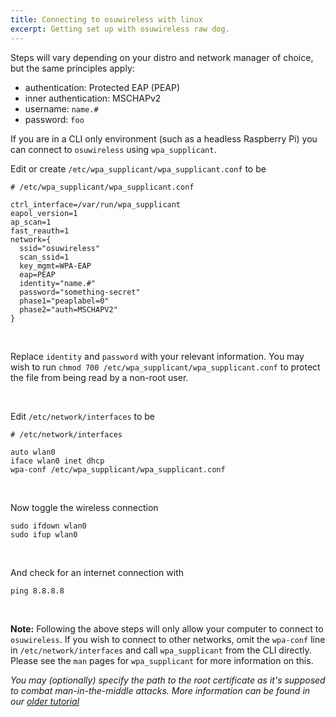 ```yaml
---
title: Connecting to osuwireless with linux
excerpt: Getting set up with osuwireless raw dog.
---
```


Steps will vary depending on your distro and network manager of choice, but the same principles apply:

*   authentication: Protected EAP (PEAP)
*   inner authentication: MSCHAPv2
*   username: `name.#`
*   password: `foo`

If you are in a CLI only environment (such as a headless Raspberry Pi) you can connect to `osuwireless` using `wpa_supplicant`.

Edit or create `/etc/wpa_supplicant/wpa_supplicant.conf` to be


```
# /etc/wpa_supplicant/wpa_supplicant.conf

ctrl_interface=/var/run/wpa_supplicant
eapol_version=1
ap_scan=1
fast_reauth=1
network={
  ssid="osuwireless"
  scan_ssid=1
  key_mgmt=WPA-EAP
  eap=PEAP
  identity="name.#"
  password="something-secret"
  phase1="peaplabel=0"
  phase2="auth=MSCHAPV2"
}
```

<br>

Replace `identity` and `password` with your relevant information. You may wish to run `chmod 700 /etc/wpa_supplicant/wpa_supplicant.conf` to protect the file from being read by a non-root user.

<br>

Edit `/etc/network/interfaces` to be

```
# /etc/network/interfaces

auto wlan0
iface wlan0 inet dhcp
wpa-conf /etc/wpa_supplicant/wpa_supplicant.conf
```

<br>

Now toggle the wireless connection

```
sudo ifdown wlan0
sudo ifup wlan0
```

<br>

And check for an internet connection with

```
ping 8.8.8.8
```

<br>

**Note:** Following the above steps will only allow your computer to connect to `osuwireless`. If you wish to connect to other networks, omit the `wpa-conf` line in `/etc/network/interfaces` and call `wpa_supplicant` from the CLI directly. Please see the `man` pages for `wpa_supplicant` for more information on this.

*You may (optionally) specify the path to the root certificate as it's supposed to combat man-in-the-middle attacks. More information can be found in our [older tutorial](http://opensource.osu.edu/tutorials/2008/07/29/osuwireless-in-ubuntu/)*
